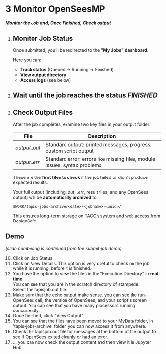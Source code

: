 # 3 Monitor OpenSeesMP
***Monitor the Job and, Once Finished, Check output***

1. ## Monitor Job Status

    Once submitted, you’ll be redirected to the **"My Jobs" dashboard**.
    
    Here you can:
    
    * **Track status** (Queued → Running → Finished)
    * **View output directory**
    * **Access logs** (see below)

1. ## Wait until the job reaches the status *FINISHED*
 
1. ## Check Output Files

    After the job completes, examine two key files in your output folder:
    
    | File                 | Description                                                               |
    | -------------------- | ------------------------------------------------------------------------- |
    | *output.<jobid>.out* | Standard output: printed messages, progress, custom script output         |
    | *output.<jobid>.err* | Standard error: errors like missing files, module issues, syntax problems |
    
    These are the **first files to check** if the job failed or didn't produce expected results.
    
    Your full output (including *.out*, *.err*, result files, and any OpenSees output) will be **automatically archived** to:
    
    ```
    $WORK/tapis-jobs-archive/<date>/<jobname>-<uuid>/
    ```
    
    This ensures long-term storage on TACC’s system and web access from DesignSafe.


## Demo
*(slide numbering is continued from the submit-job demo)*

10. Click on Job Status
11. Click on View Details. This option is very useful to check on the job while it is running, before it is finished.
12. You have the option to view the files in the "Execution Directory" in **real-time**<br>
You can see that you are in the scratch directory of stampede.<br>
Select the tapisjob.out file.
13. Make sure that the echo output make sense. you can see the run-OpenSees call, the version of OpenSees, and your script's screen output. You can see that you have many processors running concurrently.
14. Once finished, click "View Output"
15. You can see that the files have been moved to your MyData folder, in 'tapis-jobs-archive' folder. you can now access it from anywhere.
16. Check the tapisjob.out file for messages at the bottom of the output to see if OpenSees exited cleanly or had an error.
17. ... you can now check the output content and then view it in Jupyter Hub.


<div id="slideShow">
<script>
    addSlides("slideShow","../_static/WebPortal_MP/Slide","JPG",10,23)
</script>


